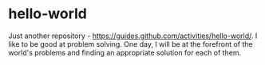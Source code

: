 # hello-world
Just another repository - https://guides.github.com/activities/hello-world/.
I like to be good at problem solving.
One day, I will be at the forefront of the world's problems and finding an appropriate solution for each of them.
